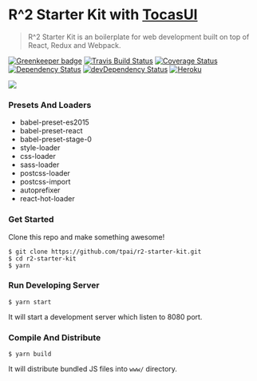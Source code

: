 # R^2 Starter Kit with [TocasUI](https://github.com/TeaMeow/TocasUI/)

> R^2 Starter Kit is an boilerplate for web development built on top of React, Redux and Webpack.

[![Greenkeeper badge][greenkeeper-badge]][greenkeeper]
[![Travis Build Status][build-badge]][build]
[![Coverage Status][coveralls-badge]][coveralls]
[![Dependency Status][deps-badge]][deps]
[![devDependency Status][dev-deps-badge]][dev-deps]
[![Heroku][heroku-deployment-badge]][heroku-app]

![](http://i.giphy.com/l41Ye4NTTyZciqVgI.gif)

### Presets And Loaders

* babel-preset-es2015
* babel-preset-react
* babel-preset-stage-0
* style-loader
* css-loader
* sass-loader
* postcss-loader
* postcss-import
* autoprefixer
* react-hot-loader

### Get Started

Clone this repo and make something awesome!

```
$ git clone https://github.com/tpai/r2-starter-kit.git
$ cd r2-starter-kit
$ yarn
```

### Run Developing Server

```
$ yarn start
```

It will start a development server which listen to 8080 port.

### Compile And Distribute

```
$ yarn build
```

It will distribute bundled JS files into `www/` directory.

[build-badge]: https://travis-ci.org/tpai/r2-starter-kit.svg?branch=master
[build]: https://travis-ci.org/tpai/r2-starter-kit

[coveralls-badge]: https://coveralls.io/repos/github/tpai/r2-starter-kit/badge.svg?branch=master
[coveralls]: https://coveralls.io/github/tpai/r2-starter-kit?branch=master

[deps-badge]: https://david-dm.org/tpai/r2-starter-kit.svg
[deps]: https://david-dm.org/tpai/r2-starter-kit

[dev-deps-badge]: https://david-dm.org/tpai/r2-starter-kit/dev-status.svg
[dev-deps]: https://david-dm.org/tpai/r2-starter-kit#info=devDependencies

[heroku-deployment-badge]: https://heroku-badge.herokuapp.com/?app=r2-starter-kit
[heroku-app]: http://r2-starter-kit.herokuapp.com

[greenkeeper-badge]: https://badges.greenkeeper.io/tpai/r2-starter-kit.svg
[greenkeeper]: https://greenkeeper.io/
